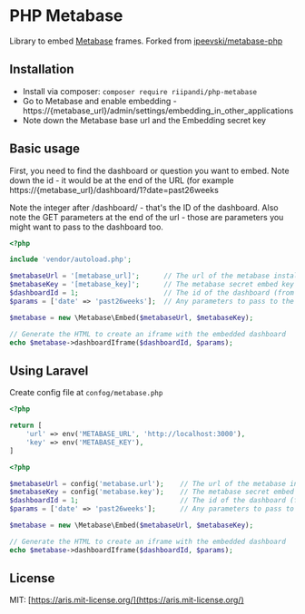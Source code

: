 # PHP Metabase
Library to embed [Metabase](http://www.metabase.com/) frames. Forked from [ipeevski/metabase-php](https://github.com/ipeevski/metabase-php)

## Installation
- Install via composer: `composer require riipandi/php-metabase`
- Go to Metabase and enable embedding - https://{metabase_url}/admin/settings/embedding_in_other_applications
- Note down the Metabase base url and the Embedding secret key

## Basic usage
First, you need to find the dashboard or question you want to embed. 
Note down the id - it would be at the end of the URL (for example https://{metabase_url}/dashboard/1?date=past26weeks

Note the integer after /dashboard/ - that's the ID of the dashboard.
Also note the GET parameters at the end of the url - those are parameters you might want 
to pass to the dashboard too.


```php
<?php

include 'vendor/autoload.php';

$metabaseUrl = '[metabase_url]';      // The url of the metabase installation
$metabaseKey = '[metabase_key]';      // The metabase secret embed key
$dashboardId = 1;                     // The id of the dashboard (from the url)
$params = ['date' => 'past26weeks'];  // Any parameters to pass to the dashboard (optional)

$metabase = new \Metabase\Embed($metabaseUrl, $metabaseKey);

// Generate the HTML to create an iframe with the embedded dashboard
echo $metabase->dashboardIframe($dashboardId, $params);
```

## Using Laravel

Create config file at `confog/metabase.php`

```php
<?php

return [
    'url' => env('METABASE_URL', 'http://localhost:3000'),
    'key' => env('METABASE_KEY'),
]
```

```php
<?php

$metabaseUrl = config('metabase.url');    // The url of the metabase installation
$metabaseKey = config('metabase.key');    // The metabase secret embed key
$dashboardId = 1;                         // The id of the dashboard (from the url)
$params = ['date' => 'past26weeks'];      // Any parameters to pass to the dashboard (optional)

$metabase = new \Metabase\Embed($metabaseUrl, $metabaseKey);

// Generate the HTML to create an iframe with the embedded dashboard
echo $metabase->dashboardIframe($dashboardId, $params);
```

## License

MIT: [https://aris.mit-license.org/](https://aris.mit-license.org/)
